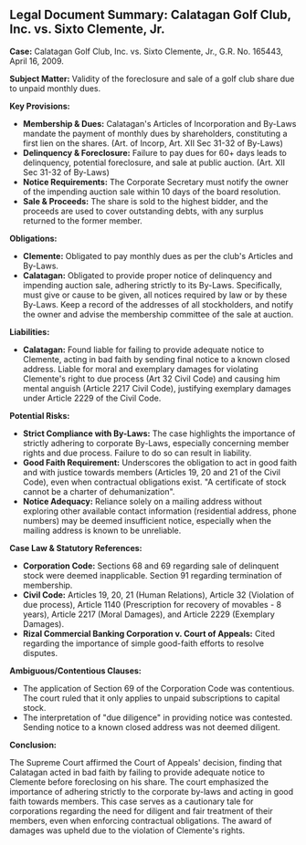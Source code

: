 ## Legal Document Summary: Calatagan Golf Club, Inc. vs. Sixto Clemente, Jr.

**Case:** Calatagan Golf Club, Inc. vs. Sixto Clemente, Jr., G.R. No. 165443, April 16, 2009.

**Subject Matter:** Validity of the foreclosure and sale of a golf club share due to unpaid monthly dues.

**Key Provisions:**

*   **Membership & Dues:** Calatagan's Articles of Incorporation and By-Laws mandate the payment of monthly dues by shareholders, constituting a first lien on the shares. (Art. of Incorp, Art. XII Sec 31-32 of By-Laws)
*   **Delinquency & Foreclosure:** Failure to pay dues for 60+ days leads to delinquency, potential foreclosure, and sale at public auction. (Art. XII Sec 31-32 of By-Laws)
*   **Notice Requirements:** The Corporate Secretary must notify the owner of the impending auction sale within 10 days of the board resolution.
*   **Sale & Proceeds:** The share is sold to the highest bidder, and the proceeds are used to cover outstanding debts, with any surplus returned to the former member.

**Obligations:**

*   **Clemente:** Obligated to pay monthly dues as per the club's Articles and By-Laws.
*   **Calatagan:** Obligated to provide proper notice of delinquency and impending auction sale, adhering strictly to its By-Laws. Specifically, must give or cause to be given, all notices required by law or by these By-Laws. Keep a record of the addresses of all stockholders, and notify the owner and advise the membership committee of the sale at auction.

**Liabilities:**

*   **Calatagan:** Found liable for failing to provide adequate notice to Clemente, acting in bad faith by sending final notice to a known closed address. Liable for moral and exemplary damages for violating Clemente's right to due process (Art 32 Civil Code) and causing him mental anguish (Article 2217 Civil Code), justifying exemplary damages under Article 2229 of the Civil Code.

**Potential Risks:**

*   **Strict Compliance with By-Laws:** The case highlights the importance of strictly adhering to corporate By-Laws, especially concerning member rights and due process. Failure to do so can result in liability.
*   **Good Faith Requirement:** Underscores the obligation to act in good faith and with justice towards members (Articles 19, 20 and 21 of the Civil Code), even when contractual obligations exist. "A certificate of stock cannot be a charter of dehumanization".
*   **Notice Adequacy:** Reliance solely on a mailing address without exploring other available contact information (residential address, phone numbers) may be deemed insufficient notice, especially when the mailing address is known to be unreliable.

**Case Law & Statutory References:**

*   **Corporation Code:** Sections 68 and 69 regarding sale of delinquent stock were deemed inapplicable. Section 91 regarding termination of membership.
*   **Civil Code:** Articles 19, 20, 21 (Human Relations), Article 32 (Violation of due process), Article 1140 (Prescription for recovery of movables - 8 years), Article 2217 (Moral Damages), and Article 2229 (Exemplary Damages).
*   **Rizal Commercial Banking Corporation v. Court of Appeals:** Cited regarding the importance of simple good-faith efforts to resolve disputes.

**Ambiguous/Contentious Clauses:**

*   The application of Section 69 of the Corporation Code was contentious. The court ruled that it only applies to unpaid subscriptions to capital stock.
*   The interpretation of "due diligence" in providing notice was contested. Sending notice to a known closed address was not deemed diligent.

**Conclusion:**

The Supreme Court affirmed the Court of Appeals' decision, finding that Calatagan acted in bad faith by failing to provide adequate notice to Clemente before foreclosing on his share. The court emphasized the importance of adhering strictly to the corporate by-laws and acting in good faith towards members. This case serves as a cautionary tale for corporations regarding the need for diligent and fair treatment of their members, even when enforcing contractual obligations. The award of damages was upheld due to the violation of Clemente's rights.
